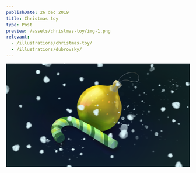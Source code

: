 ```yaml
---
publishDate: 26 dec 2019
title: Christmas toy
type: Post
preview: /assets/christmas-toy/img-1.png
relevant:
  - /illustrations/christmas-toy/
  - /illustrations/dubrovsky/
---
```


![Christmas toy full](/assets/christmas-toy/img-1.png)

